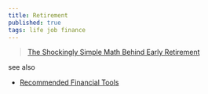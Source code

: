 ```yaml
---
title: Retirement
published: true
tags: life job finance
---
```

> [The Shockingly Simple Math Behind Early Retirement](https://www.mrmoneymustache.com/2012/01/13/the-shockingly-simple-math-behind-early-retirement/)

see also
- [Recommended Financial Tools](https://jasonthai.me/blog/2019/06/13/financial-tools/)